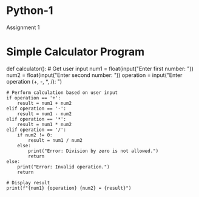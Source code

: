 # Python-1
Assignment 1

# Simple Calculator Program
def calculator():
    # Get user input
    num1 = float(input("Enter first number: "))
    num2 = float(input("Enter second number: "))
    operation = input("Enter operation (+, -, *, /): ")

    # Perform calculation based on user input
    if operation == '+':
        result = num1 + num2
    elif operation == '-':
        result = num1 - num2
    elif operation == '*':
        result = num1 * num2
    elif operation == '/':
        if num2 != 0:
            result = num1 / num2
        else:
            print("Error: Division by zero is not allowed.")
            return
    else:
        print("Error: Invalid operation.")
        return

    # Display result
    print(f"{num1} {operation} {num2} = {result}")

